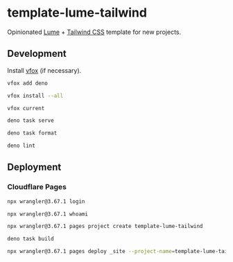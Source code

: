 # template-lume-tailwind

Opinionated [Lume](https://lume.land/) + [Tailwind CSS](https://tailwindcss.com/) template for new projects.

## Development

Install [vfox](https://vfox.lhan.me/guides/quick-start.html) (if necessary).

```bash
vfox add deno
```

```bash
vfox install --all
```

```bash
vfox current
```

```bash
deno task serve
```

```bash
deno task format
```

```bash
deno lint
```

## Deployment

### Cloudflare Pages

```bash
npx wrangler@3.67.1 login
```

```bash
npx wrangler@3.67.1 whoami
```

```bash
npx wrangler@3.67.1 pages project create template-lume-tailwind
```

```bash
deno task build
```

```bash
npx wrangler@3.67.1 pages deploy _site --project-name=template-lume-tailwind
```
